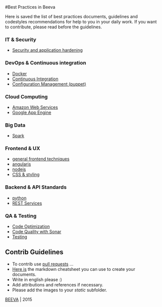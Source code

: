 #Best Practices in Beeva

Here is saved the list of best practices documents, guidelines and codestyles recommendations for help to you in your daily work. If you want to contribute, please read before the guidelines.

### IT & Security
* [Security and application hardening](it_security/security_hardening/README.md)

### DevOps & Continuous integration
* [Docker](devops/docker/README.md)
* [Continuous Integration](devops/continuous_integration/README.md)
* [Configuration Management (puppet)](devops/configuration_management/README.md)

### Cloud Computing
* [Amazon Web Services](cloud/aws/README.md)
* [Google App Engine](cloud/gae/README.md)

### Big Data
* [Spark](big_data/spark/README.md)

### Frontend & UX
* [general frontend techniques](frontend/general/README.md)
* [angularjs](frontend/angular/README.md)
* [nodejs](frontend/nodejs/README.md)
* [CSS & styling](frontend/styling/README.md)

### Backend & API Standards
* [python](backend/python/README.md)
* [REST Services](backend/rest/README.md)

### QA & Testing
* [Code Optimization](qa_testing/code_optimization/README.md)
* [Code Quality with Sonar](qa_testing/sonar/README.md)
* [Testing](qa_testing/testing/README.md)

## Contrib Guidelines

* To contrib use [pull requests](https://help.github.com/articles/using-pull-requests/) ...
* [Here is](https://github.com/adam-p/markdown-here/wiki/Markdown-Cheatsheet) the markdown cheatsheet you can use to create your documents.
* Write in english please :)
* Add attributions and references if necessary.
* Please add the images to your *static* subfolder.

[BEEVA](http://www.beeva.com) | 2015